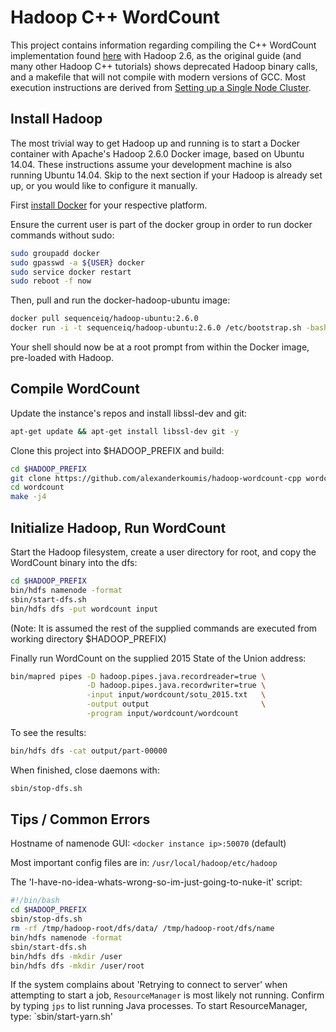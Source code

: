 # Hadoop C++ WordCount

This project contains information regarding compiling the C++ WordCount implementation found [here][wordcount_link] with Hadoop 2.6, as the original guide (and many other Hadoop C++ tutorials) shows deprecated Hadoop binary calls, and a makefile that will not compile with modern versions of GCC. Most execution instructions are derived from [Setting up a Single Node Cluster][apache_hadoop_doc].

[wordcount_link]: http://cs.smith.edu/dftwiki/index.php/Hadoop_Tutorial_2.2_--_Running_C%2B%2B_Programs_on_Hadoop
[apache_hadoop_doc]: https://hadoop.apache.org/docs/stable/hadoop-project-dist/hadoop-common/SingleCluster.html

## Install Hadoop

The most trivial way to get Hadoop up and running is to start a Docker container with Apache's Hadoop 2.6.0 Docker image, based on Ubuntu 14.04. These instructions assume your development machine is also running Ubuntu 14.04. Skip to the next section if your Hadoop is already set up, or you would like to configure it manually.

First [install Docker][docker_link] for your respective platform.

Ensure the current user is part of the docker group in order to run docker commands without sudo:

```bash
sudo groupadd docker
sudo gpasswd -a ${USER} docker
sudo service docker restart
sudo reboot -f now
```

Then, pull and run the docker-hadoop-ubuntu image:

```bash
docker pull sequenceiq/hadoop-ubuntu:2.6.0
docker run -i -t sequenceiq/hadoop-ubuntu:2.6.0 /etc/bootstrap.sh -bash
```

Your shell should now be at a root prompt from within the Docker image, pre-loaded with Hadoop.

[docker_link]: https://docs.docker.com/installation/

## Compile WordCount

Update the instance's repos and install libssl-dev and git:

```bash
apt-get update && apt-get install libssl-dev git -y
```

Clone this project into $HADOOP_PREFIX and build:

```bash
cd $HADOOP_PREFIX
git clone https://github.com/alexanderkoumis/hadoop-wordcount-cpp wordcount
cd wordcount
make -j4
```

## Initialize Hadoop, Run WordCount

Start the Hadoop filesystem, create a user directory for root, and copy the WordCount binary into the dfs:

```bash
cd $HADOOP_PREFIX
bin/hdfs namenode -format
sbin/start-dfs.sh
bin/hdfs dfs -put wordcount input
```

(Note: It is assumed the rest of the supplied commands are executed from working directory $HADOOP_PREFIX)

Finally run WordCount on the supplied 2015 State of the Union address:

```bash
bin/mapred pipes -D hadoop.pipes.java.recordreader=true \
                 -D hadoop.pipes.java.recordwriter=true \
                 -input input/wordcount/sotu_2015.txt   \
                 -output output                         \
                 -program input/wordcount/wordcount
```

To see the results:

```bash
bin/hdfs dfs -cat output/part-00000
```

When finished, close daemons with:

```bash
sbin/stop-dfs.sh
```

## Tips / Common Errors

Hostname of namenode GUI: `<docker instance ip>:50070` (default)
 
Most important config files are in: `/usr/local/hadoop/etc/hadoop`

The 'I-have-no-idea-whats-wrong-so-im-just-going-to-nuke-it' script:

```bash
#!/bin/bash
cd $HADOOP_PREFIX
sbin/stop-dfs.sh
rm -rf /tmp/hadoop-root/dfs/data/ /tmp/hadoop-root/dfs/name
bin/hdfs namenode -format
sbin/start-dfs.sh
bin/hdfs dfs -mkdir /user
bin/hdfs dfs -mkdir /user/root
```

If the system complains about 'Retrying to connect to server' when attempting to start a job, `ResourceManager` is most likely not running. Confirm by typing `jps` to list running Java processes. To start ResourceManager, type: `sbin/start-yarn.sh'
